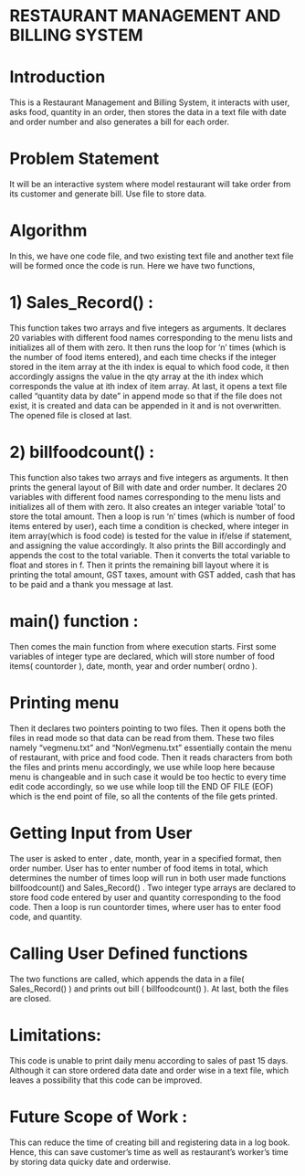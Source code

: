 # RESTAURANT MANAGEMENT AND BILLING SYSTEM
# Introduction
This is a Restaurant Management and Billing System, it interacts with user, asks food,
quantity in an order, then stores the data in a text file with date and order number and
also generates a bill for each order.
# Problem Statement
It will be an interactive system where model restaurant will take order from its customer
and
generate bill. Use file to store data.
# Algorithm
In this, we have one code file, and two existing text file and another text file will be
formed once the code is run.
Here we have two functions,
# 1) Sales_Record() :
This function takes two arrays and five integers as arguments.
It declares 20 variables with different food names corresponding to the menu lists and
initializes all of them with zero.
It then runs the loop for ‘n’ times (which is the number of food items entered), and each
time checks if the integer stored in the item array at the ith index is equal to which food
code, it then accordingly assigns the value in the qty array at the ith index which
corresponds the value at ith index of item array.
At last, it opens a text file called “quantity data by date” in append mode so that if the file
does not exist, it is created and data can be appended in it and is not overwritten.
The opened file is closed at last.
# 2) billfoodcount() :
This function also takes two arrays and five integers as arguments. It then prints the
general layout of Bill with date and order number.
It declares 20 variables with different food names corresponding to the menu lists and
initializes all of them with zero.
It also creates an integer variable ‘total’ to store the total amount.
Then a loop is run ‘n’ times (which is number of food items entered by user), each time
a condition is checked, where integer in item array(which is food code) is tested for the
value in if/else if statement, and assigning the value accordingly. It also prints the Bill
accordingly and appends the cost to the total variable.
Then it converts the total variable to float and stores in f.
Then it prints the remaining bill layout where it is printing the total amount, GST taxes,
amount with GST added, cash that has to be paid and a thank you message at last.
# main() function :
Then comes the main function from where execution starts.
First some variables of integer type are declared, which will store number of food
items( countorder ), date, month, year and order number( ordno ).
# Printing menu
Then it declares two pointers pointing to two files. Then it opens both the files in read
mode so that data can be read from them.
These two files namely “vegmenu.txt” and “NonVegmenu.txt” essentially contain the
menu of restaurant, with price and food code.
Then it reads characters from both the files and prints menu accordingly, we use while
loop here because menu is changeable and in such case it would be too hectic to every
time edit code accordingly, so we use while loop till the END OF FILE (EOF) which is
the end point of file, so all the contents of the file gets printed.
# Getting Input from User
The user is asked to enter , date, month, year in a specified format, then order number.
User has to enter number of food items in total, which determines the number of times
loop will run in both user made functions billfoodcount() and Sales_Record() .
Two integer type arrays are declared to store food code entered by user and quantity
corresponding to the food code.
Then a loop is run countorder times, where user has to enter food code, and quantity.
# Calling User Defined functions
The two functions are called, which appends the data in a file( Sales_Record() ) and prints
out bill ( billfoodcount() ).
At last, both the files are closed.
# Limitations:
This code is unable to print daily menu according to sales of past 15 days. Although it
can store ordered data date and order wise in a text file, which leaves a possibility that
this code can be improved.
# Future Scope of Work :
This can reduce the time of creating bill and registering data in a log book. Hence, this
can save customer’s time as well as restaurant’s worker’s time by storing data quicky
date and orderwise.
